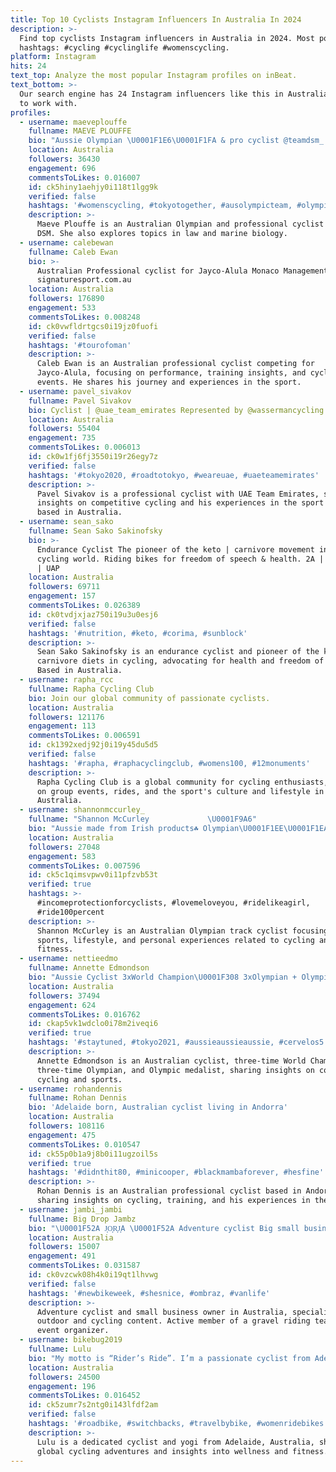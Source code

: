 ```yaml
---
title: Top 10 Cyclists Instagram Influencers In Australia In 2024
description: >-
  Find top cyclists Instagram influencers in Australia in 2024. Most popular
  hashtags: #cycling #cyclinglife #womenscycling.
platform: Instagram
hits: 24
text_top: Analyze the most popular Instagram profiles on inBeat.
text_bottom: >-
  Our search engine has 24 Instagram influencers like this in Australia for you
  to work with.
profiles:
  - username: maeveplouffe
    fullname: MAEVE PLOUFFE
    bio: "Aussie Olympian \U0001F1E6\U0001F1FA & pro cyclist @teamdsm_ \U0001F6B4\U0001F3FC‍♀️ Part time law & marine biology nerd \U0001F42C Get comfortable being uncomfortable \U0001F525 \U0001F4CD \U0001F1F3\U0001F1F1 \U0001F4E5 @arcsports.mc"
    location: Australia
    followers: 36430
    engagement: 696
    commentsToLikes: 0.016007
    id: ck5hiny1aehjy0i118t1lgg9k
    verified: false
    hashtags: '#womenscycling, #tokyotogether, #ausolympicteam, #olympics'
    description: >-
      Maeve Plouffe is an Australian Olympian and professional cyclist with Team
      DSM. She also explores topics in law and marine biology.
  - username: calebewan
    fullname: Caleb Ewan
    bio: >-
      Australian Professional cyclist for Jayco-Alula Monaco Management:
      signaturesport.com.au
    location: Australia
    followers: 176890
    engagement: 533
    commentsToLikes: 0.008248
    id: ck0vwfldrtgcs0i19jz0fuofi
    verified: false
    hashtags: '#tourofoman'
    description: >-
      Caleb Ewan is an Australian professional cyclist competing for
      Jayco-Alula, focusing on performance, training insights, and cycling
      events. He shares his journey and experiences in the sport.
  - username: pavel_sivakov
    fullname: Pavel Sivakov
    bio: Cyclist | @uae_team_emirates Represented by @wassermancycling
    location: Australia
    followers: 55404
    engagement: 735
    commentsToLikes: 0.006013
    id: ck0w1fj6fj3550i19r26egy7z
    verified: false
    hashtags: '#tokyo2020, #roadtotokyo, #weareuae, #uaeteamemirates'
    description: >-
      Pavel Sivakov is a professional cyclist with UAE Team Emirates, sharing
      insights on competitive cycling and his experiences in the sport while
      based in Australia.
  - username: sean_sako
    fullname: Sean Sako Sakinofsky
    bio: >-
      Endurance Cyclist The pioneer of the keto | carnivore movement in the
      cycling world. Riding bikes for freedom of speech & health. 2A | Aviation
      | UAP
    location: Australia
    followers: 69711
    engagement: 157
    commentsToLikes: 0.026389
    id: ck0tvdjxjaz750i19u3u0esj6
    verified: false
    hashtags: '#nutrition, #keto, #corima, #sunblock'
    description: >-
      Sean Sako Sakinofsky is an endurance cyclist and pioneer of the keto and
      carnivore diets in cycling, advocating for health and freedom of speech.
      Based in Australia.
  - username: rapha_rcc
    fullname: Rapha Cycling Club
    bio: Join our global community of passionate cyclists.
    location: Australia
    followers: 121176
    engagement: 113
    commentsToLikes: 0.006591
    id: ck1392xedj92j0i19y45du5d5
    verified: false
    hashtags: '#rapha, #raphacyclingclub, #womens100, #12monuments'
    description: >-
      Rapha Cycling Club is a global community for cycling enthusiasts, focusing
      on group events, rides, and the sport's culture and lifestyle in
      Australia.
  - username: shannonmccurley_
    fullname: "Shannon McCurley             \U0001F9A6"
    bio: "Aussie made from Irish products☘️ Olympian\U0001F1EE\U0001F1EA Melb|Track cyclist|Sweetest tooth\U0001F369 Bikes, beaches and a cheeky bit of banter"
    location: Australia
    followers: 27048
    engagement: 583
    commentsToLikes: 0.007596
    id: ck5c1qimsvpwv0i11pfzvb53t
    verified: true
    hashtags: >-
      #incomeprotectionforcyclists, #lovemeloveyou, #ridelikeagirl,
      #ride100percent
    description: >-
      Shannon McCurley is an Australian Olympian track cyclist focusing on
      sports, lifestyle, and personal experiences related to cycling and
      fitness.
  - username: nettieedmo
    fullname: Annette Edmondson
    bio: "Aussie Cyclist 3xWorld Champion\U0001F308 3xOlympian + Olympic Medallist\U0001F949 2xCommonwealth Champ"
    location: Australia
    followers: 37494
    engagement: 624
    commentsToLikes: 0.016762
    id: ckap5vk1wdclo0i78m2iveqi6
    verified: true
    hashtags: '#staytuned, #tokyo2021, #aussieaussieaussie, #cervelos5'
    description: >-
      Annette Edmondson is an Australian cyclist, three-time World Champion,
      three-time Olympian, and Olympic medalist, sharing insights on competitive
      cycling and sports.
  - username: rohandennis
    fullname: Rohan Dennis
    bio: 'Adelaide born, Australian cyclist living in Andorra'
    location: Australia
    followers: 108116
    engagement: 475
    commentsToLikes: 0.010547
    id: ck55p0b1a9j8b0i11ugzoil5s
    verified: true
    hashtags: '#didnthit80, #minicooper, #blackmambaforever, #hesfine'
    description: >-
      Rohan Dennis is an Australian professional cyclist based in Andorra,
      sharing insights on cycling, training, and his experiences in the sport.
  - username: jambi_jambi
    fullname: Big Drop Jambz
    bio: "\U0001F52A J͎O͎R͎J͎A \U0001F52A Adventure cyclist Big small business owner at @jambz_distribution Ride with \U0001F480 @wtf.gravel.team Event - @superjambogrompre"
    location: Australia
    followers: 15007
    engagement: 491
    commentsToLikes: 0.031587
    id: ck0vzcwk08h4k0i19qt1lhvwg
    verified: false
    hashtags: '#newbikeweek, #shesnice, #ombraz, #vanlife'
    description: >-
      Adventure cyclist and small business owner in Australia, specializing in
      outdoor and cycling content. Active member of a gravel riding team and
      event organizer.
  - username: bikebug2019
    fullname: Lulu
    bio: "My motto is “Rider’s Ride”. I’m a passionate cyclist from Adelaide, South Australia \U0001F1E6\U0001F1FA who travels the world to cycle \U0001F6B4\U0001F3FB‍♂️ + a dedicated yogi. \U0001F9D8‍♂️"
    location: Australia
    followers: 24500
    engagement: 196
    commentsToLikes: 0.016452
    id: ck5zumr7s2ntg0i143lfdf2am
    verified: false
    hashtags: '#roadbike, #switchbacks, #travelbybike, #womenridebikes'
    description: >-
      Lulu is a dedicated cyclist and yogi from Adelaide, Australia, sharing her
      global cycling adventures and insights into wellness and fitness.
---
```


